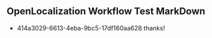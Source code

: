 ## OpenLocalization Workflow Test MarkDown
* 414a3029-6613-4eba-9bc5-17df160aa628 
thanks!<!--HONumber=Mar16_HO4-->
